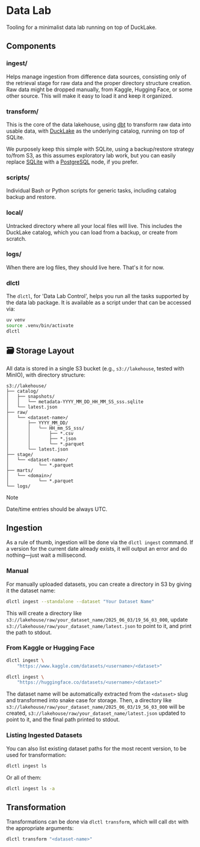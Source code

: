 # Data Lab

Tooling for a minimalist data lab running on top of DuckLake.


## Components

### ingest/

Helps manage ingestion from difference data sources, consisting only of the retrieval stage for raw data and the proper directory structure creation. Raw data might be dropped manually, from Kaggle, Hugging Face, or some other source. This will make it easy to load it and keep it organized.

### transform/

This is the core of the data lakehouse, using [dbt](https://docs.getdbt.com/) to transform raw data into usable data, with [DuckLake](https://ducklake.select/) as the underlying catalog, running on top of SQLite.

We purposely keep this simple with SQLite, using a backup/restore strategy to/from S3, as this assumes exploratory lab work, but you can easily replace [SQLite](https://ducklake.select/docs/stable/duckdb/usage/choosing_a_catalog_database#sqlite) with a [PostgreSQL](https://ducklake.select/docs/stable/duckdb/usage/choosing_a_catalog_database#postgresql) node, if you prefer.

### scripts/

Individual Bash or Python scripts for generic tasks, including catalog backup and restore.

### local/

Untracked directory where all your local files will live. This includes the DuckLake catalog, which you can load from a backup, or create from scratch.

### logs/

When there are log files, they should live here. That's it for now.

### dlctl

The `dlctl`, for 'Data Lab Control', helps you run all the tasks supported by the data lab package. It is available as a script under that can be accessed via:

```bash
uv venv
source .venv/bin/activate
dlctl
```

## 🗃️ Storage Layout

All data is stored in a single S3 bucket (e.g., `s3://lakehouse`, tested with MinIO), with directory structure:

```
s3://lakehouse/
├── catalog/
│   ├── snapshots/
│   │   └── metadata-YYYY_MM_DD_HH_MM_SS_sss.sqlite
│   └── latest.json
├── raw/
│   └── <dataset-name>/
│       ├── YYYY_MM_DD/
│       │   └── HH_mm_SS_sss/
│       │       ├── *.csv
│       │       ├── *.json
│       │       └── *.parquet
│       └── latest.json
├── stage/
│   └── <dataset-name>/
│           └── *.parquet
├── marts/
│   └── <domain>/
│           └── *.parquet
└── logs/
```

> [!NOTE]
> Date/time entries should be always UTC.

## Ingestion

As a rule of thumb, ingestion will be done via the `dlctl ingest` command. If a version for the current date already exists, it will output an error and do nothing—just wait a millisecond.

### Manual

For manually uploaded datasets, you can create a directory in S3 by giving it the dataset name:

```bash
dlctl ingest --standalone --dataset "Your Dataset Name"
```

This will create a directory like `s3://lakehouse/raw/your_dataset_name/2025_06_03/19_56_03_000`, update `s3://lakehouse/raw/your_dataset_name/latest.json` to point to it, and print the path to stdout.

### From Kaggle or Hugging Face

```bash
dlctl ingest \
    "https://www.kaggle.com/datasets/<username>/<dataset>"

dlctl ingest \
    "https://huggingface.co/datasets/<username>/<dataset>"
```

The dataset name will be automatically extracted from the `<dataset>` slug and transformed into snake case for storage. Then, a directory like `s3://lakehouse/raw/your_dataset_name/2025_06_03/19_56_03_000` will be created, `s3://lakehouse/raw/your_dataset_name/latest.json` updated to point to it, and the final path printed to stdout.

### Listing Ingested Datasets

You can also list existing dataset paths for the most recent version, to be used for transformation:

```bash
dlctl ingest ls
```

Or all of them:

```bash
dlctl ingest ls -a
```

## Transformation

Transformations can be done via `dlctl transform`, which will call `dbt` with the appropriate arguments:

```bash
dlctl transform "<dataset-name>"
```
